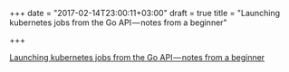 +++
date = "2017-02-14T23:00:11+03:00"
draft = true
title = "Launching kubernetes jobs from the Go API — notes from a beginner"

+++

<p><a href="https://medium.com/@saml/launching-kubernetes-jobs-from-the-go-api-notes-from-a-beginner-2b34fbc502c0">Launching kubernetes jobs from the Go API — notes from a beginner</a></p>
